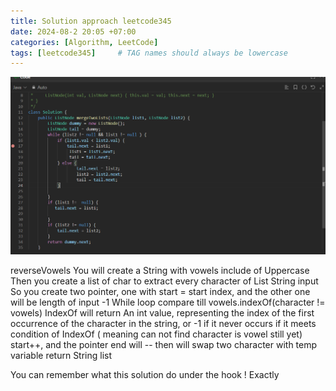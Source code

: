 ```yaml
---
title: Solution approach leetcode345
date: 2024-08-2 20:05 +07:00
categories: [Algorithm, LeetCode]
tags: [leetcode345]     # TAG names should always be lowercase
---
```


![hinh-anh](/assets/img/LC27.png)


reverseVowels
You will create a String with vowels include of Uppercase
Then you create a list of char to extract every character of List String input
So you create two pointer, one with start = start index, and the other one will be length of input -1
While loop
compare till vowels.indexOf(character != vowels)
IndexOf will return
An int value, representing the index of the first occurrence of the character in the string, or -1 if it never occurs
if it meets condition of IndexOf ( meaning can not find character is vowel still yet)
start++,
and the pointer end will --
then will swap two character with temp variable
return String list

You can remember what this solution do under the hook ! Exactly
